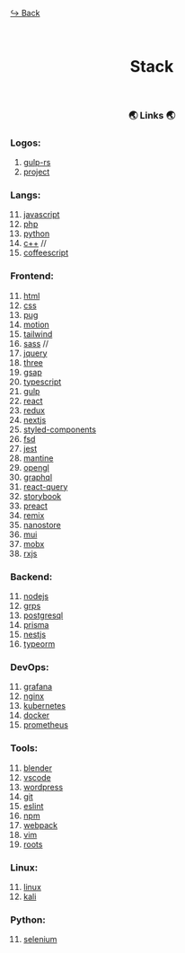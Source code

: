 [↪️ Back](../)

<div align="center">
    <br />
    <h1>Stack</h1>
</div>

<div align="center">
    <br />
    <h3>🌏 Links 🌏</h3>
</div>

### Logos: 

1. [gulp-rs](../assets/icon/rs.svg)
2. [project](../assets/icon/project.svg)

### Langs: 

11. [javascript](../assets/icon/javascript.svg)
11. [php](../assets/icon/php.svg)
11. [python](../assets/icon/python.svg)
11. [c++](../assets/icon/c++.svg) // 
11. [coffeescript](../assets/icon/coffeescript.svg)

### Frontend: 

11. [html](../assets/icon/html5.svg)
11. [css](../assets/icon/css3.svg)
11. [pug](../assets/icon/pug.svg)
11. [motion](../assets/icon/motion.svg)
11. [tailwind](../assets/icon/tailwind.svg)
11. [sass](../assets/icon/scss.svg) // 
11. [jquery](../assets/icon/jquery.svg)
11. [three](../assets/icon/threejs.svg)
11. [gsap](../assets/icon/gsap.svg)
11. [typescript](../assets/icon/typescript.svg)
11. [gulp](../assets/icon/gulp.svg)
11. [react](../assets/icon/react.svg)
11. [redux](../assets/icon/redux.svg)
11. [nextjs](../assets/icon/nextjs.svg)
11. [styled-components](../assets/icon/styled-components.svg)
11. [fsd](../assets/icon/fsd.svg)
11. [jest](../assets/icon/jest.svg)
11. [mantine](../assets/icon/mantine.svg)
11. [opengl](../assets/icon/opengl.svg)
11. [graphql](../assets/icon/graphql.svg)
11. [react-query](../assets/icon/react-query.svg)
11. [storybook](../assets/icon/storybook.svg)
11. [preact](../assets/icon/preact.svg)
11. [remix](../assets/icon/remix.svg)
11. [nanostore](../assets/icon/nanostore.svg)
11. [mui](../assets/icon/mui.svg)
11. [mobx](../assets/icon/mobx.svg)
11. [rxjs](../assets/icon/rxjs.svg)

### Backend: 

11. [nodejs](../assets/icon/nodejs.svg)
11. [grps](../assets/icon/grps.svg)
11. [postgresql](../assets/icon/postgresql.svg)
11. [prisma](../assets/icon/prisma.svg)
11. [nestjs](../assets/icon/nestjs.svg)
11. [typeorm](../assets/icon/typeorm.svg)

### DevOps: 

11. [grafana](../assets/icon/grafana.svg)
11. [nginx](../assets/icon/nginx.svg)
11. [kubernetes](../assets/icon/kubernetes.svg)
11. [docker](../assets/icon/docker.svg)
11. [prometheus](../assets/icon/prometheus.svg)

### Tools: 

11. [blender](../assets/icon/blender.svg)
11. [vscode](../assets/icon/vscode.svg)
11. [wordpress](../assets/icon/wordpress.svg)
11. [git](../assets/icon/git.svg)
11. [eslint](../assets/icon/eslint.svg)
11. [npm](../assets/icon/npm.svg)
11. [webpack](../assets/icon/webpack.svg)
11. [vim](../assets/icon/vim.svg)
11. [roots](../assets/icon/roots.svg)

### Linux: 

11. [linux](../assets/icon/linux.svg)
11. [kali](../assets/icon/kali.svg)

### Python: 

11. [selenium](../assets/icon/selenium.svg)
